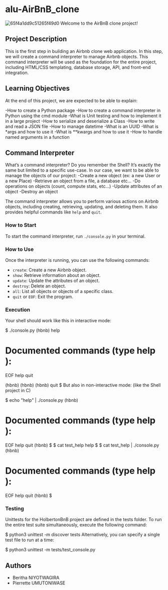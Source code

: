 # alu-AirBnB_clone
![65f4a1dd9c51265f49d0](https://github.com/Umutoniwasepie/alu-AirBnB_clone/assets/116735775/48df9495-b0d0-4eb4-9e58-378df6eb0202)
Welcome to the AirBnB clone project!


## Project Description

This is the first step in building an Airbnb clone web application. In this step, we will create a command interpreter to manage Airbnb objects. This command interpreter will be used as the foundation for the entire project, including HTML/CSS templating, database storage, API, and front-end integration.

## Learning Objectives
At the end of this project, we are expected to be able to explain:

-How to create a Python package
-How to create a command interpreter in Python using the cmd module
-What is Unit testing and how to implement it in a large project
-How to serialize and deserialize a Class
-How to write and read a JSON file
-How to manage datetime
-What is an UUID
-What is *args and how to use it
-What is **kwargs and how to use it
-How to handle named arguments in a function

## Command Interpreter
What’s a command interpreter?
Do you remember the Shell? It’s exactly the same but limited to a specific use-case. In our case, we want to be able to manage the objects of our project:
-Create a new object (ex: a new User or a new Place)
-Retrieve an object from a file, a database etc…
-Do operations on objects (count, compute stats, etc…)
-Update attributes of an object
-Destroy an object

The command interpreter allows you to perform various actions on Airbnb objects, including creating, retrieving, updating, and deleting them. It also provides helpful commands like `help` and `quit`.

### How to Start

To start the command interpreter, run `./console.py` in your terminal.

### How to Use

Once the interpreter is running, you can use the following commands:

- `create`: Create a new Airbnb object.
- `show`: Retrieve information about an object.
- `update`: Update the attributes of an object.
- `destroy`: Delete an object.
- `all`: List all objects or objects of a specific class.
- `quit` or `EOF`: Exit the program.

### Execution
Your shell should work like this in interactive mode:

$ ./console.py
(hbnb) help

Documented commands (type help <topic>):
========================================
EOF  help  quit

(hbnb) 
(hbnb) 
(hbnb) quit
$
But also in non-interactive mode: (like the Shell project in C)

$ echo "help" | ./console.py
(hbnb)

Documented commands (type help <topic>):
========================================
EOF  help  quit
(hbnb) 
$
$ cat test_help
help
$
$ cat test_help | ./console.py
(hbnb)

Documented commands (type help <topic>):
========================================
EOF  help  quit
(hbnb) 
$

### Testing
Unittests for the HolbertonBnB project are defined in the tests folder. To run the entire test suite simultaneously, execute the following command:

$ python3 unittest -m discover tests
Alternatively, you can specify a single test file to run at a time:

$ python3 unittest -m tests/test_console.py

## Authors

- Beritha NIYOTWAGIRA <Beritha-n12>
- Pierrette UMUTONIWASE <Umutoniwasepie>
